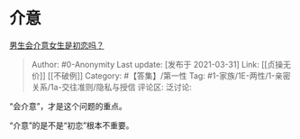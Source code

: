 # 介意
[男生会介意女生是初恋吗？](https://www.zhihu.com/question/308339974/answer/1808913703)

> Author: #0-Anonymity
> Last update: [发布于 2021-03-31]
> Link: [[贞操无价]] [[不破例]]
> Category: #【答集】/第一性
> Tag: #1-家族/1E-两性/1-亲密关系/1a-交往准则/隐私与授信
> 评论区:
> 泛讨论:

“会介意”，才是这个问题的重点。

“介意”的是不是“初恋”根本不重要。
